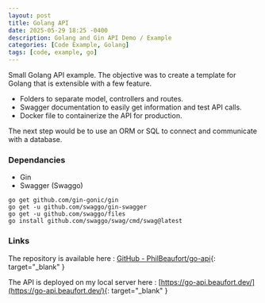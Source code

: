 ```yaml
---
layout: post
title: Golang API
date: 2025-05-29 18:25 -0400
description: Golang and Gin API Demo / Example
categories: [Code Example, Golang]
tags: [code, example, go]
---
```


Small Golang API example. The objective was to create a template for Golang that is extensible with a few feature.

- Folders to separate model, controllers and routes.
- Swagger documentation to easily get information and test API calls.
- Docker file to containerize the API for production.

The next step would be to use an ORM or SQL to connect and communicate with a database.

### Dependancies

- Gin
- Swagger (Swaggo)

```shell
go get github.com/gin-gonic/gin
go get -u github.com/swaggo/gin-swagger
go get -u github.com/swaggo/files
go install github.com/swaggo/swag/cmd/swag@latest
```

### Links

The repository is available here : [GitHub - PhilBeaufort/go-api](https://github.com/PhilBeaufort/go-api){: target="_blank" }

The API is deployed on my local server here : [https://go-api.beaufort.dev/](https://go-api.beaufort.dev/){: target="_blank" }
